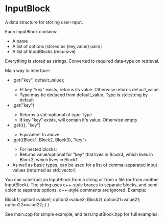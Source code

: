 # InputBlock

A data structure for storing user-input.

Each InputBlock contains:
  * A name
  * A list of options (stored as {key,value} pairs)
  * A list of InputBlocks (recursive)

Everything is stored as strings. Converted to required data-type on retrieval.

Main way to interface:
  * .get<Type>("key", default_value);
    * Ff key "key" exists, returns its value. Otherwise returns default_value
    * Type may be deduced from default_value. Type is std::string by default
  * .get<Type>("key")
    * Returns a std::optional of type Type
    * if key "key" exists, will contain it's value. Otherwise empty
  * .get<Type>({}, "key")
    * Equivalent to above
  * .get<Type>({Block1, Block2, Block3}, "key")
    * For nested blocks:
    * Returns value/optional for "key" that lives in Block3, which lives in Block2, which lives in Block1
  * As well as basic types, can be used for a list of comma-separated input values (returned as std::vector)

You can construct an InputBlock from a string or from a file (or from another InputBlock).
The string uses c++-style braces to separate blocks, and semi-colon to separate options. c++-style comments are ignored.
Example:

Block1{
  option1=value1;
  option2=value2;
  Block2{
    option21=value21;
    option22=value22;
  }
}

See main.cpp for simple example, and test.InputBlock.hpp for full examples.
